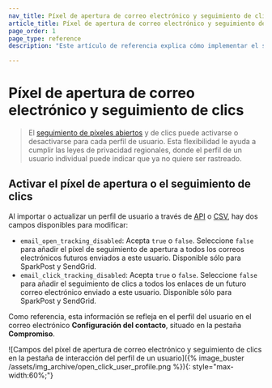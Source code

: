 ```yaml
---
nav_title: Píxel de apertura de correo electrónico y seguimiento de clics
article_title: Píxel de apertura de correo electrónico y seguimiento de clics
page_order: 1
page_type: reference
description: "Este artículo de referencia explica cómo implementar el seguimiento de píxeles abiertos y de clics."

---
```


# Píxel de apertura de correo electrónico y seguimiento de clics

> El [seguimiento de píxeles abiertos]({{site.baseurl}}/user_guide/administrative/app_settings/email_settings/#changing-location-of-tracking-pixel) y de clics puede activarse o desactivarse para cada perfil de usuario. Esta flexibilidad le ayuda a cumplir las leyes de privacidad regionales, donde el perfil de un usuario individual puede indicar que ya no quiere ser rastreado.

## Activar el píxel de apertura o el seguimiento de clics

Al importar o actualizar un perfil de usuario a través de [API]({{site.baseurl}}/api/objects_filters/user_attributes_object/#braze-user-profile-fields) o [CSV]({{site.baseurl}}/user_guide/data_and_analytics/user_data_collection/user_import/#csv), hay dos campos disponibles para modificar:

- `email_open_tracking_disabled`: Acepta `true` o `false`. Seleccione `false` para añadir el píxel de seguimiento de apertura a todos los correos electrónicos futuros enviados a este usuario. Disponible sólo para SparkPost y SendGrid.
- `email_click_tracking_disabled`: Acepta `true` o `false`. Seleccione `false` para añadir el seguimiento de clics a todos los enlaces de un futuro correo electrónico enviado a este usuario. Disponible sólo para SparkPost y SendGrid.

Como referencia, esta información se refleja en el perfil del usuario en el correo electrónico **Configuración del contacto**, situado en la pestaña **Compromiso**.

![Campos del píxel de apertura de correo electrónico y seguimiento de clics en la pestaña de interacción del perfil de un usuario]({% image_buster /assets/img_archive/open_click_user_profile.png %}){: style="max-width:60%;"}

